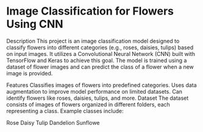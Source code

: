# Image Classification for Flowers Using CNN

Description
This project is an image classification model designed to classify flowers into different categories (e.g., roses, daisies, tulips) based on input images. It utilizes a Convolutional Neural Network (CNN) built with TensorFlow and Keras to achieve this goal. The model is trained using a dataset of flower images and can predict the class of a flower when a new image is provided.

Features
Classifies images of flowers into predefined categories.
Uses data augmentation to improve model performance on limited datasets.
Can identify flowers like roses, daisies, tulips, and more.
Dataset
The dataset consists of images of flowers organized in different folders, each representing a class. Example classes include:

Rose
Daisy
Tulip
Dandelion
Sunflowe
